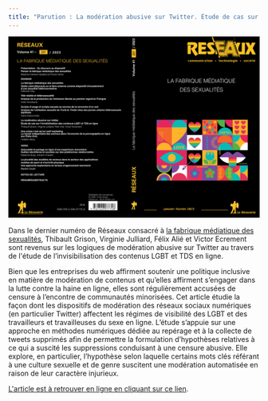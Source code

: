```yaml
---
title: "Parution : La modération abusive sur Twitter. Étude de cas sur l’invisibilisation des contenus LGBT et TDS en ligne"
---
```


![](Fp_WdDUWIAUL7b_.jpg)

Dans le dernier numéro de Réseaux consacré à [la fabrique médiatique des sexualités](https://www.cairn.info/revue-reseaux-2023-1-page-119.htm), Thibault Grison, Virginie Julliard, Félix Alié et Victor Ecrement sont revenus sur les logiques de modération abusive sur Twitter au travers de l'étude de l’invisibilisation des contenus LGBT et TDS en ligne.

Bien que les entreprises du web affirment soutenir une politique inclusive en matière de modération de contenus et qu’elles affirment s’engager dans la lutte contre la haine en ligne, elles sont régulièrement accusées de censure à l’encontre de communautés minorisées. Cet article étudie la façon dont les dispositifs de modération des réseaux sociaux numériques (en particulier Twitter) affectent les régimes de visibilité des LGBT et des travailleurs et travailleuses du sexe en ligne. L’étude s’appuie sur une approche en méthodes numériques dédiée au repérage et à la collecte de tweets supprimés afin de permettre la formulation d’hypothèses relatives à ce qui a suscité les suppressions conduisant à une censure abusive. Elle explore, en particulier, l’hypothèse selon laquelle certains mots clés référant à une culture sexuelle et de genre suscitent une modération automatisée en raison de leur caractère injurieux.

[L'article est à retrouver en ligne en cliquant sur ce lien](https://www.cairn.info/revue-reseaux-2023-1-page-119.htm).





